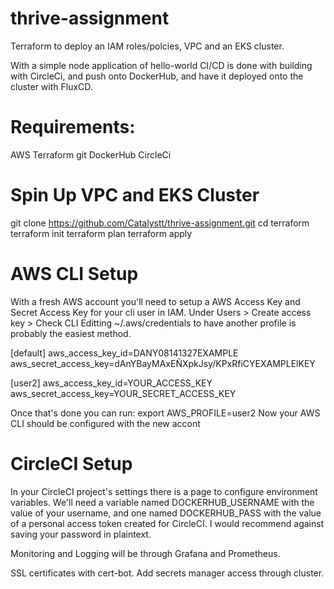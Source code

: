 # thrive-assignment
Terraform to deploy an IAM roles/polcies, VPC and an EKS cluster.


With a simple node application of hello-world
CI/CD is done with building with CircleCi, and push onto DockerHub, and have it deployed onto the cluster with FluxCD.



# Requirements:
AWS 
Terraform
git
DockerHub
CircleCi


# Spin Up VPC and EKS Cluster
git clone https://github.com/Catalystt/thrive-assignment.git
cd terraform
terraform init
terraform plan
terraform apply





# AWS CLI Setup
With a fresh AWS account you'll need to setup a AWS Access Key and Secret Access Key for your cli user in IAM. Under Users > Create access key > Check CLI
Editting ~/.aws/credentials to have another profile is probably the easiest method.

[default]
aws_access_key_id=DANY08141327EXAMPLE
aws_secret_access_key=dAnYBayMAxEÑXpkJsy/KPxRfiCYEXAMPLElKEY

[user2]
aws_access_key_id=YOUR_ACCESS_KEY
aws_secret_access_key=YOUR_SECRET_ACCESS_KEY

Once that's done you can run: export AWS_PROFILE=user2
Now your AWS CLI should be configured with the new accont






# CircleCI Setup
In your CircleCI project's settings there is a page to configure environment variables. We'll need a variable named DOCKERHUB_USERNAME with the value of your username, and one named DOCKERHUB_PASS with the value of a personal access token  created for CircleCI. I would recommend against saving your password in plaintext.


Monitoring and Logging will be through Grafana and Prometheus.

SSL certificates with cert-bot. Add secrets manager access through cluster.